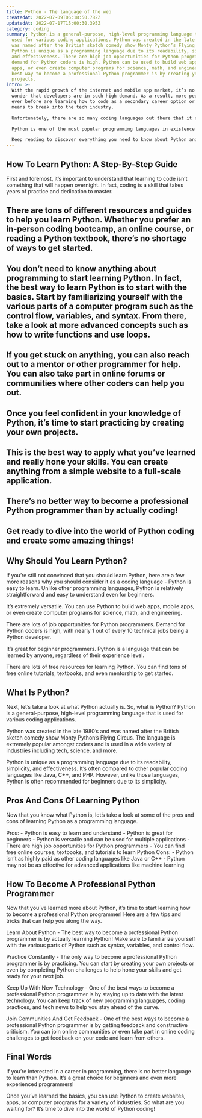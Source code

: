 ```yaml
---
title: Python - The language of the web
createdAt: 2022-07-09T06:18:50.782Z
updatedAt: 2022-07-17T15:00:30.395Z
category: coding
summary: Python is a general-purpose, high-level programming language that is
  used for various coding applications. Python was created in the late 1980s and
  was named after the British sketch comedy show Monty Python’s Flying Circus.
  Python is unique as a programming language due to its readability, simplicity,
  and effectiveness. There are high job opportunities for Python programmers and
  demand for Python coders is high. Python can be used to build web apps, mobile
  apps, or even create computer programs for science, math, and engineering. The
  best way to become a professional Python programmer is by creating your own
  projects.
intro: >-
  With the rapid growth of the internet and mobile app market, it’s no
  wonder that developers are in such high demand. As a result, more people than
  ever before are learning how to code as a secondary career option or as a
  means to break into the tech industry.

  Unfortunately, there are so many coding languages out there that it can be difficult to know where to start. Luckily, we’re here to help!

  Python is one of the most popular programming languages in existence today with an abundance of demand for qualified programmers. And as one of the most commonly used programming languages for statistical analysis and data science, Python is also extremely useful for web developers looking to branch out from other coding languages like JavaScript or Java. 

  Keep reading to discover everything you need to know about Python and why you should learn it!
---
```


## How To Learn Python: A Step-By-Step Guide

First and foremost, it’s important to understand that learning to code isn’t something that will happen overnight. In fact, coding is a skill that takes years of practice and dedication to master.
## There are tons of different resources and guides to help you learn Python. Whether you prefer an in-person coding bootcamp, an online course, or reading a Python textbook, there’s no shortage of ways to get started.

## You don’t need to know anything about programming to start learning Python. In fact, the best way to learn Python is to start with the basics. Start by familiarizing yourself with the various parts of a computer program such as the control flow, variables, and syntax. From there, take a look at more advanced concepts such as how to write functions and use loops.

## If you get stuck on anything, you can also reach out to a mentor or other programmer for help. You can also take part in online forums or communities where other coders can help you out.

## Once you feel confident in your knowledge of Python, it’s time to start practicing by creating your own projects.

## This is the best way to apply what you’ve learned and really hone your skills. You can create anything from a simple website to a full-scale application.

## There’s no better way to become a professional Python programmer than by actually coding!

## Get ready to dive into the world of Python coding and create some amazing things!

## Why Should You Learn Python?

If you’re still not convinced that you should learn Python, here are a few more reasons why you should consider it as a coding language - Python is easy to learn. Unlike other programming languages, Python is relatively straightforward and easy to understand even for beginners.

It’s extremely versatile. You can use Python to build web apps, mobile apps, or even create computer programs for science, math, and engineering.

There are lots of job opportunities for Python programmers. Demand for Python coders is high, with nearly 1 out of every 10 technical jobs being a Python developer.

It’s great for beginner programmers. Python is a language that can be learned by anyone, regardless of their experience level.

There are lots of free resources for learning Python. You can find tons of free online tutorials, textbooks, and even mentorship to get started.

## What Is Python?

Next, let’s take a look at what Python actually is. So, what is Python? Python is a general-purpose, high-level programming language that is used for various coding applications.

Python was created in the late 1980’s and was named after the British sketch comedy show Monty Python’s Flying Circus. The language is extremely popular amongst coders and is used in a wide variety of industries including tech, science, and more.

Python is unique as a programming language due to its readability, simplicity, and effectiveness. It’s often compared to other popular coding languages like Java, C++, and PHP. However, unlike those languages, Python is often recommended for beginners due to its simplicity.

## Pros And Cons Of Learning Python

Now that you know what Python is, let’s take a look at some of the pros and cons of learning Python as a programming language.

Pros: - Python is easy to learn and understand - Python is great for beginners - Python is versatile and can be used for multiple applications - There are high job opportunities for Python programmers - You can find free online courses, textbooks, and tutorials to learn Python Cons: - Python isn’t as highly paid as other coding languages like Java or C++ - Python may not be as effective for advanced applications like machine learning

## How To Become A Professional Python Programmer

Now that you’ve learned more about Python, it’s time to start learning how to become a professional Python programmer! Here are a few tips and tricks that can help you along the way.

Learn About Python - The best way to become a professional Python programmer is by actually learning Python! Make sure to familiarize yourself with the various parts of Python such as syntax, variables, and control flow.

Practice Constantly - The only way to become a professional Python programmer is by practicing. You can start by creating your own projects or even by completing Python challenges to help hone your skills and get ready for your next job.

Keep Up With New Technology - One of the best ways to become a professional Python programmer is by staying up to date with the latest technology. You can keep track of new programming languages, coding practices, and tech news to help you stay ahead of the curve.

Join Communities And Get Feedback - One of the best ways to become a professional Python programmer is by getting feedback and constructive criticism. You can join online communities or even take part in online coding challenges to get feedback on your code and learn from others.

## Final Words

If you’re interested in a career in programming, there is no better language to learn than Python. It’s a great choice for beginners and even more experienced programmers!

Once you’ve learned the basics, you can use Python to create websites, apps, or computer programs for a variety of industries. So what are you waiting for? It’s time to dive into the world of Python coding!
